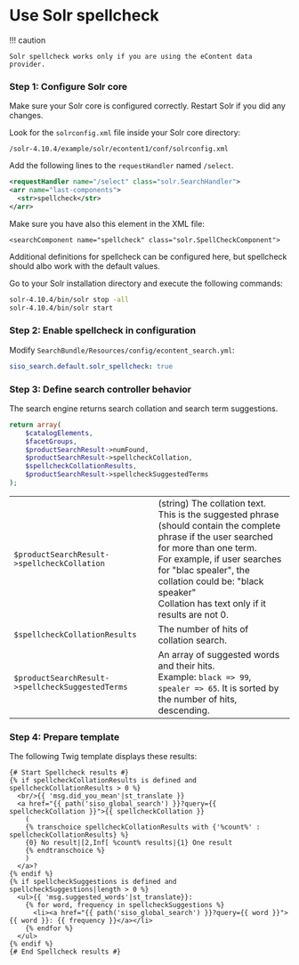 # Use Solr spellcheck

!!! caution

    Solr spellcheck works only if you are using the eContent data provider.

### Step 1: Configure Solr core

Make sure your Solr core is configured correctly. Restart Solr if you did any changes.

Look for the `solrconfig.xml` file inside your Solr core directory:

`/solr-4.10.4/example/solr/econtent1/conf/solrconfig.xml`

Add the following lines to the `requestHandler` named `/select`.

``` xml hl_lines="2 3 4"
<requestHandler name="/select" class="solr.SearchHandler">
<arr name="last-components">
  <str>spellcheck</str>
</arr>
```

Make sure you have also this element in the XML file:

`<searchComponent name="spellcheck" class="solr.SpellCheckComponent">`

Additional definitions for spellcheck can be configured here,
but spellcheck should albo work with the default values.

Go to your Solr installation directory and execute the following commands:

``` bash
solr-4.10.4/bin/solr stop -all
solr-4.10.4/bin/solr start
```

### Step 2: Enable spellcheck in configuration

Modify `SearchBundle/Resources/config/econtent_search.yml`:

``` yaml
siso_search.default.solr_spellcheck: true
```

### Step 3: Define search controller behavior

The search engine returns search collation and search term suggestions.

``` php
return array(
    $catalogElements,
    $facetGroups,
    $productSearchResult->numFound,
    $productSearchResult->spellcheckCollation,
    $spellcheckCollationResults,
    $productSearchResult->spellcheckSuggestedTerms
);
```

|||
|--- |--- |
|`$productSearchResult->spellcheckCollation`|(string) The collation text. This is the suggested phrase (should contain the complete phrase if the user searched for more than one term.</br>For example, if user searches for "blac spealer", the collation could be: "black speaker"</br>Collation has text only if it results are not 0.|
|`$spellcheckCollationResults`|The number of hits of collation search.|
|`$productSearchResult->spellcheckSuggestedTerms`|An array of suggested words and their hits.</br>Example: `black => 99`, `spealer => 65`. It is sorted by the number of hits, descending.|

### Step 4: Prepare template

The following Twig template displays these results:

``` html+twig
{# Start Spellcheck results #}
{% if spellcheckCollationResults is defined and spellcheckCollationResults > 0 %}
  <br/>{{ 'msg.did_you_mean'|st_translate }}
  <a href="{{ path('siso_global_search') }}?query={{ spellcheckCollation }}">{{ spellcheckCollation }}
    (
    {% transchoice spellcheckCollationResults with {'%count%' : spellcheckCollationResults} %}
    {0} No result|[2,Inf[ %count% results|{1} One result
    {% endtranschoice %}
    )
  </a>?
{% endif %}
{% if spellcheckSuggestions is defined and spellcheckSuggestions|length > 0 %}
  <ul>{{ 'msg.suggested_words'|st_translate}}:
    {% for word, frequency in spellcheckSuggestions %}
      <li><a href="{{ path('siso_global_search') }}?query={{ word }}">{{ word }}: {{ frequency }}</a></li>
    {% endfor %}
  </ul>
{% endif %}
{# End Spellcheck results #}
```
